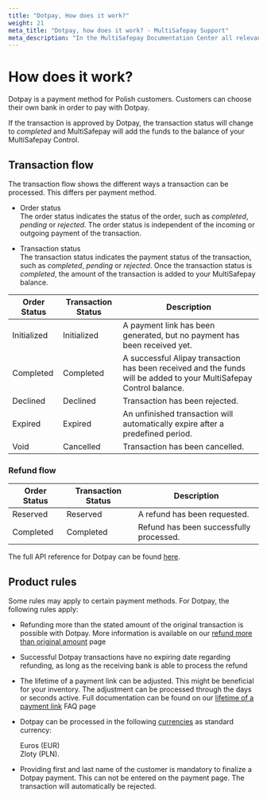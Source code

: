 ```yaml
---
title: "Dotpay, How does it work?"
weight: 21
meta_title: "Dotpay, how does it work? - MultiSafepay Support"
meta_description: "In the MultiSafepay Documentation Center all relevant information regarding our Plugins and API. As well as Support pages for Payment Method, Tools and General Questions. You can also find the contact details of our Support Team and Integration Team."
---
```

# How does it work?
Dotpay is a payment method for Polish customers. Customers can choose their own bank in order to pay with Dotpay.

If the transaction is approved by Dotpay, the transaction status will change to _completed_ and MultiSafepay will add the funds to the balance of your MultiSafepay Control.

## Transaction flow
The transaction flow shows the different ways a transaction can be processed. This differs per payment method.

* Order status      
The order status indicates the status of the order, such as _completed_, _pending_ or _rejected_. The order status is independent of the incoming or outgoing payment of the transaction.

* Transaction status       
The transaction status indicates the payment status of the transaction, such as _completed_, _pending_ or _rejected_. Once the transaction status is _completed_, the amount of the transaction is added to your MultiSafepay balance.

| Order Status | Transaction Status | Description                                                                                                          |
|--------------|------------------|----------------------------------------------------------------------------------------------------------------------|
| Initialized  | Initialized      | A payment link has been generated, but no payment has been received yet.                                             | 
| Completed    | Completed        | A successful Alipay transaction has been received and the funds will be added to your MultiSafepay Control balance.  | 
| Declined     | Declined         | Transaction has been rejected.                                                                                       | 
| Expired      | Expired          | An unfinished transaction will automatically expire after a predefined period.                                       | 
| Void         | Cancelled         | Transaction has been cancelled.                                                                                       | 


### Refund flow

| Order Status   | Transaction Status | Description                              |
|----------------|------------------|------------------------------------------|
| Reserved       | Reserved         | A refund has been requested.             | 
| Completed      | Completed        | Refund has been successfully processed.  | 


The full API reference for Dotpay can be found [here](/api/#dotpay).

## Product rules
Some rules may apply to certain payment methods. For Dotpay, the following rules apply:

* Refunding more than the stated amount of the original transaction is possible with Dotpay. More information is available on our [refund more than original amount](/faq/finance/refund-more-than-original-amount/) page

* Successful Dotpay transactions have no expiring date regarding refunding, as long as the receiving bank is able to process the refund

* The lifetime of a payment link can be adjusted. This might be beneficial for your inventory. The adjustment can be processed through the days or seconds active. Full documentation can be found on our [lifetime of a payment link](/faq/api/lifetime-of-a-payment-link/) FAQ page<br>

* Dotpay can be processed in the following [currencies](/faq/general/which-currencies-are-supported-by-multisafepay/) as standard currency:

  Euros (EUR)       
  Zloty (PLN).

* Providing first and last name of the customer is mandatory to finalize a Dotpay payment. This can not be entered on the payment page. The transaction will automatically be rejected. 
